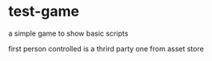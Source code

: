 # test-game
a simple game to show basic scripts

first person controlled is a thrird party one from asset store
